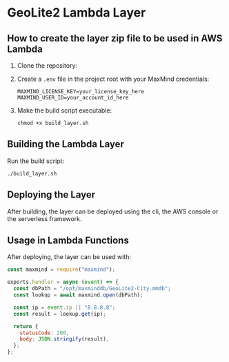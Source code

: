 # GeoLite2 Lambda Layer

## How to create the layer zip file to be used in AWS Lambda

1. Clone the repository:

2. Create a `.env` file in the project root with your MaxMind credentials:

   ```
   MAXMIND_LICENSE_KEY=your_license_key_here
   MAXMIND_USER_ID=your_account_id_here
   ```

3. Make the build script executable:
   ```
   chmod +x build_layer.sh
   ```

## Building the Lambda Layer

Run the build script:

```
./build_layer.sh
```

## Deploying the Layer

After building, the layer can be deployed using the cli, the AWS console or the serverless framework.

## Usage in Lambda Functions

After deploying, the layer can be used with:

```javascript
const maxmind = require("maxmind");

exports.handler = async (event) => {
  const dbPath = "/opt/maxminddb/GeoLite2-City.mmdb";
  const lookup = await maxmind.open(dbPath);

  const ip = event.ip || "8.8.8.8";
  const result = lookup.get(ip);

  return {
    statusCode: 200,
    body: JSON.stringify(result),
  };
};
```
